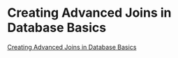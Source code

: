 # Creating Advanced Joins in Database Basics
[Creating Advanced Joins in Database Basics](https://aiwithcloud.com/2022/09/19/creating_advanced_joins_in_database_basics/)
